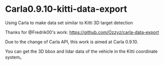 # Carla0.9.10-kitti-data-export
Using Carla to make data set similar to Kitti 3D target detection 

Thanks for @Fredrik00's work: https://github.com/Ozzyz/carla-data-export

Due to the change of Carla API, this work is aimed at Carla 0.9.10. 

You can get the 3D bbox and lidar data of the vehicle in the Kitti coordinate system。

